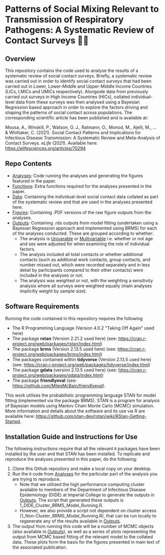 # Patterns of Social Mixing Relevant to Transmission of Respiratory Pathogens: A Systematic Review of Contact Surveys 🤝🤧 

## Overview
This repository contains the code used to analyse the results of a systematic review of social contact surveys. Briefly, a systematic review was carried out in order to identify social contact surveys that had been carried out in Lower, Lower-Middle and Upper-Middle Income Countries (LICs, LMICs and UMICs respectively). Alongside data from previously carried out surveys in High Income Countries (HICs), collated individual-level data from these surveys was then analysed using a Bayesian Regression based approach in order to explore the factors driving and shaping the patterns of social contact across populations. The corresponding scientific article has been published and is available at:

Mousa, A., Winskill, P., Watson, O. J., Ratmann, O., Monod, M., Ajelli, M., ... & Whittaker, C. (2021). Social Contact Patterns and Implications for Infectious Disease Transmission: A Systematic Review and Meta-Analysis of Contact Surveys. <i>eLife</i> (2021). Available here: https://elifesciences.org/articles/70294

## Repo Contents
- [Analyses](./Analyses): Code running the analyses and generating the figures featured in the paper.
- [Functions](./Functions): Extra functions required for the analyses presented in the paper.
- [Data](./Data): Containing the individual-level social contact data collated as part of the systematic review and that are used in the analyses presented here. 
- [Figures](./Figures): Containing .PDF versions of the raw figure outputs from the analyses.
- [Outputs](./Outputs): Containing .rds outputs from model fitting (undertaken using a Bayesian Regression approach and implemented  using BRMS) for each of the analyses conducted. These are grouped according to whether:
    - The analysis is [Univarable](./Outputs/Univariable) or [Multivariable](./Outputs/Multivariable) i.e. whether or not age and sex were adjusted for when examining the role of individual factors. 
    - The analysis included all total contacts or whether additional contacts (such as additional work contacts, group contacts, and number missed out, which were recorded separately and in less detail by participants compared to their other contacts) were included in the analyses or not. 
    - The analysis was weighted or not, with the weighting a sensitivity analysis where all surveys were weighted equally (main analyses implicitly weight by sample size).

## Software Requirements
Running the code contained in this repository requires the following
- The R Programming Language (Version 4.0.2 "Taking Off Again" used here) 
- The package **rstan** (Version 2.21.2 used here) (see: https://cran.r-project.org/web/packages/rstan/index.html)
- The package **brms** (Version 2.13.5 used here) (see: https://cran.r-project.org/web/packages/brms/index.html)
- The packages contained within **tidyverse** (Version 2.13.5 used here) (see: https://cran.r-project.org/web/packages/tidyverse/index.html)
- The package **gdata** (version 2.13.5 used here) (see: https://cran.r-project.org/web/packages/gdata/index.html)
- The package **friendlyeval** (see: https://github.com/MilesMcBain/friendlyeval). 

This work utilises the probabilistic programming language STAN for model fitting (implemented via the package BRMS). STAN is a program for analysis of Bayesian models using Markov Chain Monte Carlo (MCMC) simulation. More information and details about the software and its use via R are available here: https://github.com/stan-dev/rstan/wiki/RStan-Getting-Started.

## Installation Guide and Instructions for Use
The following instructions require that all the relevant `R` packages have been installed by the user and that STAN has been installed. To replicate and reproduce the analyses presented in this paper, do the following: 

1. Clone this Github repository and make a local copy on your desktop.
2. Run the `R` code from  [Analyses](./Analyses) for the particular part of the analysis you are trying to reproduce.
    - Note that we utilised the high performance computing cluster available to members of the Department of Infectious Disease Epidemiology (DIDE) at Imperial College to generate the outputs in [Outputs](./Outputs). The script that generated these outputs is 1_DIDE_Cluster_BRMS_Model_Running.R. 
    - However, we also provide a script not dependent on cluster access (1_Non-Cluster_BRMS_Model_Running.R), that can be run locally to regenerate any of the results available in [Outputs](./Outputs). 
3. The output from running this code will be a number of MCMC objects (also available in [Outputs](./Outputs)), as well as a series of plots representing the output from MCMC based fitting of the relevant model to the collated data. These plots form the basis for the figures presented in main text of the associated publication. 

